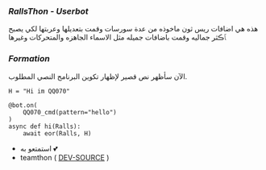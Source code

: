 ### _RallsThon - Userbot_

هذه هي اضافات ريس ثون ماخوذه من عدة سورسات وقمت بتعديلها وعربتها لكي يصبح ﭑڪثر جماليه وقمت باضافات جميله مثل الاسماء الجاهزه والمتحركات وغيرها 

### _Formation_

الآن سأظهر نص قصير لإظهار تكوين البرنامج النصي المطلوب.
```python3
H = "Hi im QQ070"

@bot.on(
    QQ070_cmd(pattern="hello")
)
async def hi(Ralls):
    await eor(Ralls, H)
```

- استمتعو به 💕
- teamthon ( [DEV-SOURCE](https://t.me/dr_criss) )
